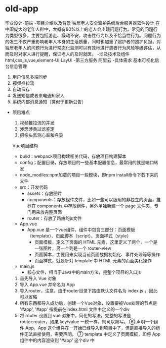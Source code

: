 # old-app
毕业设计-前端
-项目介绍以及背景
  独居老人安全监护系统后台服务器软件设计
  在中国庞大的老年人群中，大概有90%以上的老人会出现问题行为。常见的问题行为类型很多，主要包括游走、躁动不安，攻击性行为以及不恰当性行为。问题行为的发生不仅严重影响老年人本身的生活质量，同时也加重了照护者的照护负担，对独居老年人的问题行为进行常态化监测可以有效地进行患者行为风险等级评估，从而及时对家人进行提醒，保证老人的及时就医。
-涉及技术及组件
  html,css,js,vue,element-UI,LayUI
-第三方服务
  阿里云
-具体需求
  基本可视化后台信息管理
  1. 用户信息多端同步
  2. 视频推拉流
  3. 自动保存
  4. 发送短信或者来电通知家人
  5. 系统内部消息通知（类似于更新公告）
- 项目难点
  1. 视频推拉流的并发
  2. 涉恐涉黄过滤鉴定
  3. 摄像头监测心率和呼吸


  Vue项目结构
  - bulid：webpack项目构建相关代码，存放项目构建脚本
  - config；配置目录，存放项目的一些基本配置信息，最常用的就是端口转发
  - node_modiles:npm加载的项目一些模块，即npm install命令下载下来的文件
  - src：开发代码
    - assets：存放图片
    - components：存放组件文件，比如一些可以服用的非独立的页面，推荐在 components 中存放组件，另外单独新建一个 page 文件夹，专门用来放完整页面
    - router：存放了路由的js文件
  - App.vue
    - App.vue 是一个vue组件，组件中包含三部分：页面模板（template）、页面脚本（script）、页面样式（style）
      - 页面模板，定义了页面的 HTML 元素，这里定义了两个，一个是一张图片，另一个则是一个 router-view
      - 页面脚本，主要用来实现当前页面数据初始化、事件处理等等操作
      - 页面样式，就是针对 template 中 HTML 元素的页面美化操作
  - main.js
    - 核心文件，相当于Java中的main方法，是整个项目的入口js
   1. 首先导入 Vue 对象
   2. 导入 App.vue 并命名为 App
   3. 导入router，注意，由于router目录下路由默认文件名为 index.js ，因此可以省略
   4. 所有东西都导入成功后，创建一个Vue对象，设置要被Vue处理的节点是 '#app', '#app' 指提前在index.html 文件中定义的一个div
   5. 将 router 设置到 vue 对象中，简化的写法，完整的写法是 router:router，如果 key/value 一模一样，则可以简写。
   ⑥ 声明一个组件 App，App 这个组件在一开始已经导入到项目中了，但是直接导入的组件无法直接使用，需要声明。
   ⑦ template 中定义了页面模板，即将 App 组件中的内容渲染到 '#app' 这个div 中